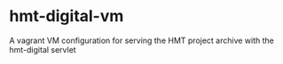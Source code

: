 hmt-digital-vm
==============

A vagrant VM configuration for serving the HMT project archive with the hmt-digital servlet
